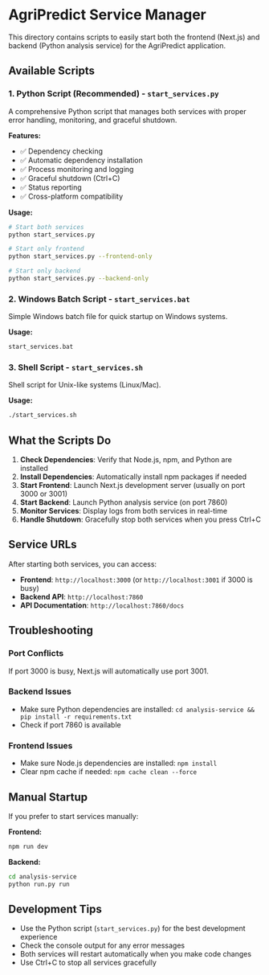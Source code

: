# AgriPredict Service Manager

This directory contains scripts to easily start both the frontend (Next.js) and backend (Python analysis service) for the AgriPredict application.

## Available Scripts

### 1. Python Script (Recommended) - `start_services.py`

A comprehensive Python script that manages both services with proper error handling, monitoring, and graceful shutdown.

**Features:**

- ✅ Dependency checking
- ✅ Automatic dependency installation
- ✅ Process monitoring and logging
- ✅ Graceful shutdown (Ctrl+C)
- ✅ Status reporting
- ✅ Cross-platform compatibility

**Usage:**

```bash
# Start both services
python start_services.py

# Start only frontend
python start_services.py --frontend-only

# Start only backend
python start_services.py --backend-only
```

### 2. Windows Batch Script - `start_services.bat`

Simple Windows batch file for quick startup on Windows systems.

**Usage:**

```cmd
start_services.bat
```

### 3. Shell Script - `start_services.sh`

Shell script for Unix-like systems (Linux/Mac).

**Usage:**

```bash
./start_services.sh
```

## What the Scripts Do

1. **Check Dependencies**: Verify that Node.js, npm, and Python are installed
2. **Install Dependencies**: Automatically install npm packages if needed
3. **Start Frontend**: Launch Next.js development server (usually on port 3000 or 3001)
4. **Start Backend**: Launch Python analysis service (on port 7860)
5. **Monitor Services**: Display logs from both services in real-time
6. **Handle Shutdown**: Gracefully stop both services when you press Ctrl+C

## Service URLs

After starting both services, you can access:

- **Frontend**: `http://localhost:3000` (or `http://localhost:3001` if 3000 is busy)
- **Backend API**: `http://localhost:7860`
- **API Documentation**: `http://localhost:7860/docs`

## Troubleshooting

### Port Conflicts

If port 3000 is busy, Next.js will automatically use port 3001.

### Backend Issues

- Make sure Python dependencies are installed: `cd analysis-service && pip install -r requirements.txt`
- Check if port 7860 is available

### Frontend Issues

- Make sure Node.js dependencies are installed: `npm install`
- Clear npm cache if needed: `npm cache clean --force`

## Manual Startup

If you prefer to start services manually:

**Frontend:**

```bash
npm run dev
```

**Backend:**

```bash
cd analysis-service
python run.py run
```

## Development Tips

- Use the Python script (`start_services.py`) for the best development experience
- Check the console output for any error messages
- Both services will restart automatically when you make code changes
- Use Ctrl+C to stop all services gracefully
